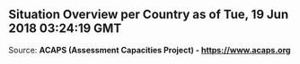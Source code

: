 ## Situation Overview per Country as of Tue, 19 Jun 2018 03:24:19 GMT

Source: **ACAPS (Assessment Capacities Project) - https://www.acaps.org**